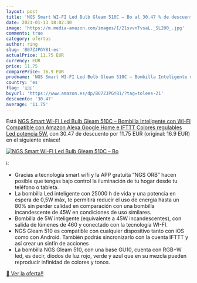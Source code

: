 ```yaml
---
layout: post
title: 'NGS Smart WI-FI Led Bulb Gleam 510C – Bo al 30.47 % de descuento'
date: 2021-01-13 18:02:40
image: 'https://m.media-amazon.com/images/I/21svvnTvsaL._SL200_.jpg'
comments: true
category: ofertas
author: ring
slug: 'B07ZJPGY81-es'
actualPrice: 11.75 EUR
currency: EUR
price: 11.75
comparePrice: 16.9 EUR
prodname: 'NGS Smart WI-FI Led Bulb Gleam 510C – Bombilla Inteligente con WI-FI  Compatible con Amazon Alexa  Google Home e IFTTT  Colores regulables Led  potencia 5W.'
country: 'es'
flag: '🇪🇸'
buyurl: 'https://www.amazon.es/dp/B07ZJPGY81/?tag=tolees-21'
descuento: '30.47'
average: '11.75'
---
```


Está [NGS Smart WI-FI Led Bulb Gleam 510C – Bombilla Inteligente con WI-FI  Compatible con Amazon Alexa  Google Home e IFTTT  Colores regulables Led  potencia 5W.](https://www.amazon.es/dp/B07ZJPGY81/?tag=tolees-21) con 30.47 de descuento por 11.75 EUR (original: 16.9 EUR) en el siguiente enlace!

[![NGS Smart WI-FI Led Bulb Gleam 510C – Bo](https://m.media-amazon.com/images/I/21svvnTvsaL._SL200_.jpg)](https://www.amazon.es/dp/B07ZJPGY81/?tag=tolees-21)

ℹ️:

- Gracias a tecnología smart wifi y la APP gratuita “NGS ORB” hacen posible que tengas bajo control la iluminación de tu hogar desde tu teléfono o tableta.
- La bombilla Led inteligente con 25000 h de vida y una potencia en espera de 0,5W máx, te permitirá reducir el uso de energía hasta un 80% sin perder calidad en comparación con una bombilla incandescente de 45W en condiciones de uso similares.
- Bombilla de 5W inteligente (equivalente a 45W incandescentes), con salida de lúmenes de 460 y conectado con la tecnología WI-FI.
- NGS Gleam 510 es compatible con cualquier dispositivo tanto con iOS como con Android. También podrás sincronizarlo con la cuenta IFTTT y así crear un sinfín de acciones
- La bombilla NGS Gleam 510, con una base GU10, cuenta con RGB+W led, es decir, diodos de luz rojo, verde y azul que en su mezcla pueden reproducir infinidad de colores y tonos.

[🛒 Ver la oferta!!](https://www.amazon.es/dp/B07ZJPGY81/?tag=tolees-21)
